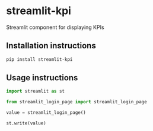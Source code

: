 # streamlit-kpi

Streamlit component for displaying KPIs

## Installation instructions 

```sh
pip install streamlit-kpi
```

## Usage instructions

```python
import streamlit as st

from streamlit_login_page import streamlit_login_page

value = streamlit_login_page()

st.write(value)
